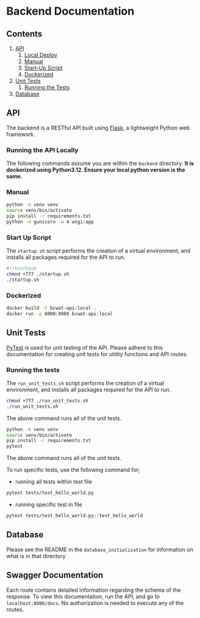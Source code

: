 # Backend Documentation

## Contents

1. [API](#api)
    1. [Local Deploy](#running-the-api-locally)
    2. [Manual](#manual)
    3. [Start-Up Script](#start-up-script)
    4. [Dockerized](#dockerized)
2. [Unit Tests](#unit-tests)
    1. [Running the Tests](#running-the-tests)
3. [Database](#database)

## API

The backend is a RESTful API built using [Flask](https://flask.palletsprojects.com/), a lightweight Python web framework.

### Running the API Locally

The following commands assume you are within the `backend` directory. __It is dockerized using Python3.12. Ensure your local python version is the same.__

### Manual

```bash
python -m venv venv
source venv/bin/activate
pip install -r requirements.txt
python -m gunicorn -w 4 wsgi:app
```

### Start Up Script

The `startup.sh` script performs the creation of a virtual environment, and installs all packages required for the API to run.

```bash
#!/bin/bash
chmod +777 ./startup.sh
./startup.sh
```

### Dockerized

```bash
docker build -t bcwat-api:local .
docker run -p 8000:8000 bcwat-api:local
```

## Unit Tests

[PyTest](https://docs.pytest.org/en/stable/contents.html) is used for unit testing of the API. Please adhere to this documentation for creating unit tests for utility functions and API routes.

### Running the tests

The `run_unit_tests.sh` script performs the creation of a virtual environment, and installs all packages required for the API to run.

```bash
chmod +777 ./run_unit_tests.sh
./run_unit_tests.sh
```

The above command runs all of the unit tests.

```bash
python -m venv venv
source venv/bin/activate
pip install -r requirements.txt
pytest
```

The above command runs all of the unit tests.

To run specific tests, use the following command for;

- running all tests within test file

```bash
pytest tests/test_hello_world.py
```

- running specific test in file

```bash
pytest tests/test_hello_world.py::test_hello_world
```

## Database

Please see the README in the `database_initialization` for information on what is in that directory

## Swagger Documentation

Each route contains detailed information regarding the schema of the response. To view this documentation, run the API, and go to `localhost:8000/docs`. No authorization is needed to execute any of the routes.
